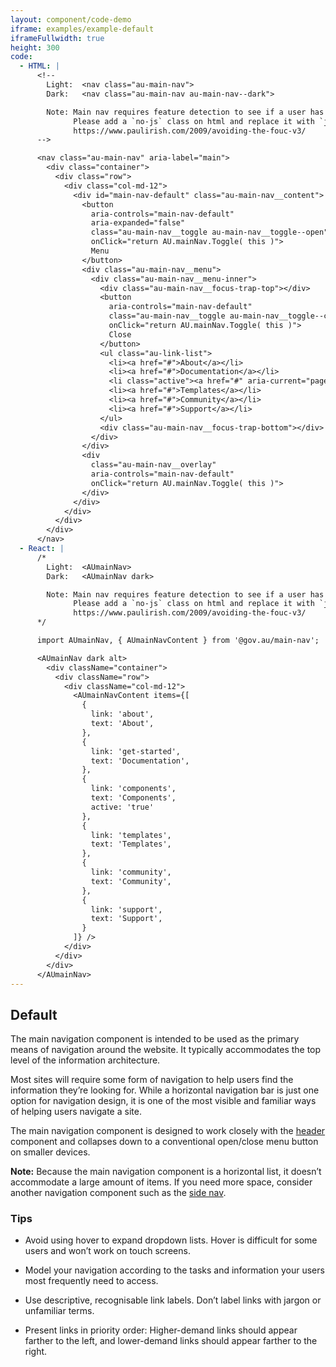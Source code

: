 ```yaml
---
layout: component/code-demo
iframe: examples/example-default
iframeFullwidth: true
height: 300
code:
  - HTML: |
      <!--
        Light:  <nav class="au-main-nav">
        Dark:   <nav class="au-main-nav au-main-nav--dark">

        Note: Main nav requires feature detection to see if a user has javascript.
              Please add a `no-js` class on html and replace it with `js` if enabled
              https://www.paulirish.com/2009/avoiding-the-fouc-v3/
      -->

      <nav class="au-main-nav" aria-label="main">
        <div class="container">
          <div class="row">
            <div class="col-md-12">
              <div id="main-nav-default" class="au-main-nav__content">
                <button
                  aria-controls="main-nav-default"
                  aria-expanded="false"
                  class="au-main-nav__toggle au-main-nav__toggle--open"
                  onClick="return AU.mainNav.Toggle( this )">
                  Menu
                </button>
                <div class="au-main-nav__menu">
                  <div class="au-main-nav__menu-inner">
                    <div class="au-main-nav__focus-trap-top"></div>
                    <button
                      aria-controls="main-nav-default"
                      class="au-main-nav__toggle au-main-nav__toggle--close"
                      onClick="return AU.mainNav.Toggle( this )">
                      Close
                    </button>
                    <ul class="au-link-list">
                      <li><a href="#">About</a></li>
                      <li><a href="#">Documentation</a></li>
                      <li class="active"><a href="#" aria-current="page">Components</a></li>
                      <li><a href="#">Templates</a></li>
                      <li><a href="#">Community</a></li>
                      <li><a href="#">Support</a></li>
                    </ul>
                    <div class="au-main-nav__focus-trap-bottom"></div>
                  </div>
                </div>
                <div
                  class="au-main-nav__overlay"
                  aria-controls="main-nav-default"
                  onClick="return AU.mainNav.Toggle( this )">
                </div>
              </div>
            </div>
          </div>
        </div>
      </nav>
  - React: |
      /*
        Light:  <AUmainNav>
        Dark:   <AUmainNav dark>

        Note: Main nav requires feature detection to see if a user has javascript.
              Please add a `no-js` class on html and replace it with `js` if enabled
              https://www.paulirish.com/2009/avoiding-the-fouc-v3/
      */

      import AUmainNav, { AUmainNavContent } from '@gov.au/main-nav';

      <AUmainNav dark alt>
        <div className="container">
          <div className="row">
            <div className="col-md-12">
              <AUmainNavContent items={[
                {
                  link: 'about',
                  text: 'About',
                },
                {
                  link: 'get-started',
                  text: 'Documentation',
                },
                {
                  link: 'components',
                  text: 'Components',
                  active: 'true'
                },
                {
                  link: 'templates',
                  text: 'Templates',
                },
                {
                  link: 'community',
                  text: 'Community',
                },
                {
                  link: 'support',
                  text: 'Support',
                }
              ]} />
            </div>
          </div>
        </div>
      </AUmainNav>
---
```

## Default

The main navigation component is intended to be used as the primary means of navigation around the website. It typically accommodates the top level of the information architecture.

Most sites will require some form of navigation to help users find the information they’re looking for. While a horizontal navigation bar is just one option for navigation design, it is one of the most visible and familiar ways of helping users navigate a site.

The main navigation component is designed to work closely with the [header](/components/header/) component and collapses down to a conventional open/close menu button on smaller devices.

**Note:** Because the main navigation component is a horizontal list, it doesn’t accommodate a large amount of items. If you need more space, consider another navigation component such as the [side nav](/components/side-nav/).

### Tips

- Avoid using hover to expand dropdown lists. Hover is difficult for some users and won’t work on touch screens.

- Model your navigation according to the tasks and information your users most frequently need to access.

- Use descriptive, recognisable link labels. Don’t label links with jargon or unfamiliar terms.

- Present links in priority order: Higher-demand links should appear farther to the left, and lower-demand links should appear farther to the right.
